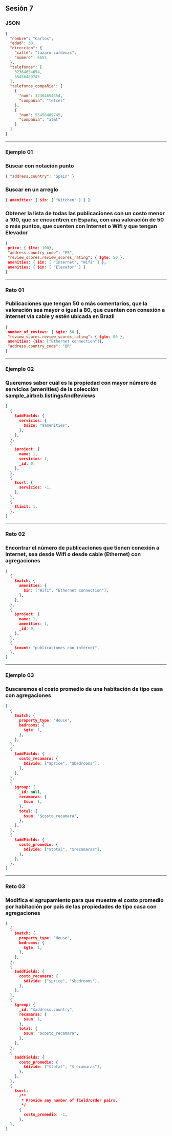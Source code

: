 ## Sesión 7
### JSON
```json
{
  "nombre": "Carlos",
  "edad": 30,
  "direccion": {
    "calle": "lazaro cardenas",
    "numero": 6655
  },
  "telefonos": [
    32364654654,
    55456489745
  ],
  "telefonos_compañia": [
    {
      "num": 32364654654,
      "compañia": "telcel"
    },
    {
      "num": 55456489745,
      "compañia": "at&t"
    }
  ]
}
```
---
### Ejemplo 01
### Buscar con notación punto
```json
{ "address.country": "Spain" }
```
### Buscar en un arreglo
```json
{ amenities: { $in: [ "Kitchen" ] } }
```
### Obtener la lista de todas las publicaciones con un costo menor a 100, que se encuentren en España, con una valoración de 50 o más puntos, que cuenten con Internet o Wifi y que tengan Elevador
```json
{
 price: { $lte: 100},
 "address.country_code": "ES",
 "review_scores.review_scores_rating": { $gte: 50 },
 amenities: { $in: [ "Internet", "Wifi" ] },
 amenities: { $in: [ "Elevator" ] }
}
```
---
### Reto 01
### Publicaciones que tengan 50 o más comentarios, que la valoración sea mayor o igual a 80, que cuenten con conexión a Internet vía cable y estén ubicada en Brazil
```json
{
 number_of_reviews: { $gte: 50 }, 
 "review_scores.review_scores_rating": { $gte: 80 },
 amenities: {$in: ["Ethernet connection"]}, 
 "address.country_code": "BR"
}
```
---
### Ejemplo 02
### Queremos saber cuál es la propiedad con mayor número de servicios (amenities) de la colección sample_airbnb.listingsAndReviews
```json
[
  {
    $addFields: {
      servicios: {
        $size: "$amenities",
      },
    },
  },
  {
    $project: {
      name: 1,
      servicios: 1,
      _id: 0,
    },
  },
  {
    $sort: {
      servicios: -1,
    },
  },
  {
    $limit: 1,
  },
]
```
---
### Reto 02
### Encontrar el número de publicaciones que tienen conexión a Internet, sea desde Wifi o desde cable (Ethernet) con agregaciones
```json
[
  {
    $match: {
      amenities: {
        $in: ["Wifi", "Ethernet connection"],
      },
    },
  },
  {
    $project: {
      name: 1,
      amenities: 1,
      _id: 0,
    },
  },
  {
    $count: "publicaciones_con_internet",
  },
]
```
---
### Ejemplo 03
### Buscaremos el costo promedio de una habitación de tipo casa con agregaciones
```json
[
  {
    $match: {
      property_type: "House",
      bedrooms: {
        $gte: 1,
      },
    },
  },
  {
    $addFields: {
      costo_recamara: {
        $divide: ["$price", "$bedrooms"],
      },
    },
  },
  {
    $group: {
      _id: null,
      recamaras: {
        $sum: 1,
      },
      total: {
        $sum: "$costo_recamara",
      },
    },
  },
  {
    $addFields: {
      costo_promedio: {
        $divide: ["$total", "$recamaras"],
      },
    },
  },
]
```
---
### Reto 03
### Modifica el agrupamiento para que muestre el costo promedio por habitación por país de las propiedades de tipo casa con agregaciones
```json
[
  {
    $match: {
      property_type: "House",
      bedrooms: {
        $gte: 1,
      },
    },
  },
  {
    $addFields: {
      costo_recamara: {
        $divide: ["$price", "$bedrooms"],
      },
    },
  },
  {
    $group: {
      _id: "$address.country",
      recamaras: {
        $sum: 1,
      },
      total: {
        $sum: "$costo_recamara",
      },
    },
  },
  {
    $addFields: {
      costo_promedio: {
        $divide: ["$total", "$recamaras"],
      },
    },
  },
  {
    $sort:
      /**
       * Provide any number of field/order pairs.
       */
      {
        costo_promedio: -1,
      },
  },
]
```